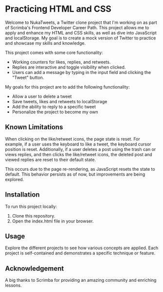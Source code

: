 # Practicing HTML and CSS

Welcome to NukaTweets, a Twitter clone project that I'm working on as part of Scrimba's Frontend Developer Career Path. This project allows me to apply and enhance my HTML and CSS skills, as well as dive into JavaScript and localStorage. My goal is to create a mock version of Twitter to practice and showcase my skills and knowledge.

This project comes with some core functionality:
- Working counters for likes, replies, and retweets.
- Replies are interactive and toggle visibility when clicked.
- Users can add a message by typing in the input field and clicking the "Tweet" button.

My goals for this project are to add the following functionality:
- Allow a user to delete a tweet
- Save tweets, likes and retweets to localStorage
- Add the ability to reply to a specific tweet
- Personalize the project to become my own

## Known Limitations
When clicking on the like/retweet icons, the page state is reset. For example, if a user uses the keyboard to like a tweet, the keyboard cursor position is reset. Additionally, if a user deletes a post using the trash can or views replies, and then clicks the like/retweet icons, the deleted post and viewed replies are reset to their default state.

This occurs due to the page re-rendering, as JavaScript resets the state to default. This behavior persists as of now, but improvements are being explored.

## Installation
To run this project locally:

1. Clone this repository.
2. Open the index.html file in your browser.

## Usage
Explore the different projects to see how various concepts are applied. Each project is self-contained and demonstrates a specific technique or feature.

## Acknowledgement
A big thanks to Scrimba for providing an amazing community and enriching lessons.